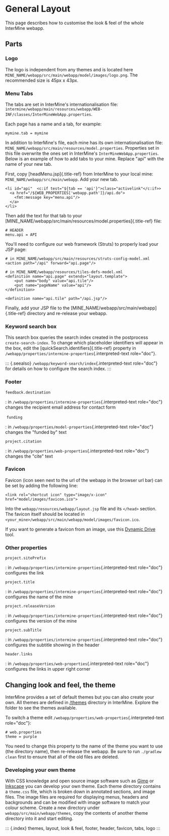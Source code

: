 General Layout
==============

This page describes how to customise the look & feel of the whole
InterMine webapp.

Parts
-----

### Logo

The logo is independent from any themes and is located here
`MINE_NAME/webapp/src/main/webapp/model/images/logo.png`. The
recommended size is 45px x 43px.

### Menu Tabs

The tabs are set in InterMine\'s internationalisation file:
`intermine/webapp/main/resources/webapp/WEB-INF/classes/InterMineWebApp.properties`.

Each page has a name and a tab, for example:

``` {.properties}
mymine.tab = mymine
```

In addition to InterMine\'s file, each mine has its own
internationalisation file:
`MINE_NAME/webapp/src/main/resources/model.properties`. Properties set
in this file overwrite the ones set in InterMine\'s
`InterMineWebApp.properties`. Below is an example of how to add tabs to
your mine. Replace \"api\" with the name of your new tab.

First, copy [headMenu.jsp]{.title-ref} from InterMine to your local
mine: `MINE_NAME/webapp/src/main/webapp`. Add your new tab.

``` {.guess}
<li id="api"  <c:if test="${tab == 'api'}">class="activelink"</c:if>>
  <a href="/${WEB_PROPERTIES['webapp.path']}/api.do">
    <fmt:message key="menu.api"/>
  </a>
</li>
```

Then add the text for that tab to your
[MINE_NAME/webapp/src/main/resources/model.properties]{.title-ref} file:

``` {.properties}
# HEADER
menu.api = API 
```

You\'ll need to configure our web framework (Struts) to properly load
your JSP page:

``` {.xml}
# in MINE_NAME/webapp/src/main/resources/struts-config-model.xml
<action path="/api" forward="api.page"/>

# in MINE_NAME/webapp/resources/tiles-defs-model.xml
<definition name="api.page" extends="layout.template">
    <put name="body" value="api.tile"/>
    <put name="pageName" value="api"/>
</definition>

<definition name="api.tile" path="/api.jsp"/>
```

Finally, add your JSP file to the
[MINE_NAME/webapp/src/main/webapp]{.title-ref} directory and re-release
your webapp.

### Keyword search box

This search box queries the search index created in the postprocess
`create-search-index`. To change which placeholder identifiers will
appear in the box, edit the [quickSearch.identifiers]{.title-ref}
property in `/webapp/properties/intermine-properties`{.interpreted-text
role="doc"}.

::: {.seealso}
`/webapp/keyword-search/index`{.interpreted-text role="doc"} for details
on how to configure the search index.
:::

### Footer

`feedback.destination`

:   in `/webapp/properties/intermine-properties`{.interpreted-text
    role="doc"} changes the recipient email address for contact form

 `funding`

:   in `/webapp/properties/model-properties`{.interpreted-text
    role="doc"} changes the \"funded by\" text

`project.citation`

:   in `/webapp/properties/web-properties`{.interpreted-text role="doc"}
    changes the \"cite\" text

### Favicon

Favicon (icon seen next to the url of the webapp in the browser url bar)
can be set by adding the following line:

``` {.html}
<link rel="shortcut icon" type="image/x-icon" href="model/images/favicon.ico">
```

Into the `webapp/resources/webapp/layout.jsp` file and its `</head>`
section. The favicon itself should be located in
`<your_mine>/webapp/src/main/webapp/model/images/favicon.ico`.

If you want to generate a favicon from an image, use this [Dynamic
Drive](http://tools.dynamicdrive.com/favicon/) tool.

### Other properties

`project.sitePrefix`

:   in `/webapp/properties/intermine-properties`{.interpreted-text
    role="doc"} configures the link

`project.title`

:   in `/webapp/properties/intermine-properties`{.interpreted-text
    role="doc"} configures the name of the mine

`project.releaseVersion`

:   in `/webapp/properties/intermine-properties`{.interpreted-text
    role="doc"} configures the version of the mine

`project.subTitle`

:   in `/webapp/properties/intermine-properties`{.interpreted-text
    role="doc"} configures the subtitle showing in the header

`header.links`

:   in `/webapp/properties/web-properties`{.interpreted-text role="doc"}
    configures the links in upper right corner

Changing look and feel, the theme
---------------------------------

InterMine provides a set of default themes but you can also create your
own. All themes are defined in
[/themes](https://github.com/intermine/intermine/tree/dev/intermine/webapp/src/main/webapp/themes)
directory in InterMine. Explore the folder to see the themes available.

To switch a theme edit
`/webapp/properties/web-properties`{.interpreted-text role="doc"}:

``` {.properties}
# web.properties
theme = purple
```

You need to change this property to the name of the theme you want to
use (the directory name), then re-release the webapp. Be sure to run
`./gradlew clean` first to ensure that all of the old files are deleted.

### Developing your own theme

With CSS knowledge and open source image software such as
[Gimp](http://www.gimp.org) or [Inkscape](http://www.inkscape.org) you
can develop your own theme. Each theme directory contains a `theme.css`
file, which is broken down in annotated sections, and image files. The
image files are required for displaying menus, headers and backgrounds
and can be modified with image software to match your colour scheme.
Create a new directory under `webapp/src/main/webapp/themes`, copy the
contents of another theme directory into it and start editing.

::: {.index}
themes, layout, look & feel, footer, header, favicon, tabs, logo
:::
